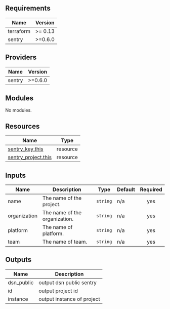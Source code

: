 <!-- markdown-link-check-disable -->
<!-- BEGIN_TF_DOCS -->
## Requirements

| Name | Version |
|------|---------|
| terraform | >= 0.13 |
| sentry | >=0.6.0 |

## Providers

| Name | Version |
|------|---------|
| sentry | >=0.6.0 |

## Modules

No modules.

## Resources

| Name | Type |
|------|------|
| [sentry_key.this](https://registry.terraform.io/providers/jianyuan/sentry/latest/docs/resources/key) | resource |
| [sentry_project.this](https://registry.terraform.io/providers/jianyuan/sentry/latest/docs/resources/project) | resource |

## Inputs

| Name | Description | Type | Default | Required |
|------|-------------|------|---------|:--------:|
| name | The name of the project. | `string` | n/a | yes |
| organization | The name of the organization. | `string` | n/a | yes |
| platform | The name of platform. | `string` | n/a | yes |
| team | The name of team. | `string` | n/a | yes |

## Outputs

| Name | Description |
|------|-------------|
| dsn\_public | output dsn public sentry |
| id | output project id |
| instance | output instance of project |
<!-- END_TF_DOCS -->
<!-- markdown-link-check-enable -->